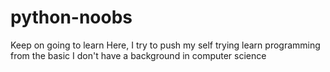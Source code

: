 # python-noobs
Keep on going to learn 
Here, I try to push my self trying learn programming from the basic
I don't have a background in computer science 
